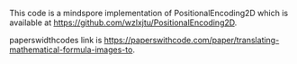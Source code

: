 This code is a mindspore implementation of PositionalEncoding2D which is available at https://github.com/wzlxjtu/PositionalEncoding2D.

paperswidthcodes link is https://paperswithcode.com/paper/translating-mathematical-formula-images-to.
